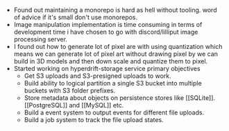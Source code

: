 - Found out maintaining a monorepo is hard as hell without tooling. word of advice if it's small don't use monorepos.
- Image manipulation implementation is time consuming in terms of development time i have chosen to go with discord/lilliput image processing server.
- I found out how to generate lot of pixel are with using quantization which means we can generate lot of pixel art without drawing pixel by we can build in 3D models and then down scale and quantize them to pixel.
- Started working on hyperdrift-storage service primary objectives
	- Get S3 uploads and S3-presigned uploads to work.
	- Build ability to logical partition a single S3 bucket into multiple buckets with S3 folder prefixes.
	- Store metadata about objects on persistence stores like [[SQLite]]. [[PostgreSQL]] and [[MySQL]] etc.
	- Build a event system to output events for different file uploads.
	- Build a job system to track the file upload states.